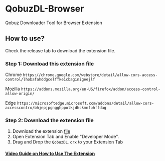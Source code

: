 # QobuzDL-Browser
Qobuz Downloader Tool for Browser Extension


## How to use?

Check the release tab to download the extension file.

### Step 1: Download this extension file 

Chrome
`https://chrome.google.com/webstore/detail/allow-cors-access-control/lhobafahddgcelffkeicbaginigeejlf`

Mozilla
`https://addons.mozilla.org/en-US/firefox/addon/access-control-allow-origin/`

Edge
`https://microsoftedge.microsoft.com/addons/detail/allow-cors-accesscontro/bhjepjpgngghppolkjdhckmnfphffdag`

### Step 2: Download the extension file
1. Download the extension [file](https://github.com/JemPH/QobuzDL-Browser/releases/tag/1.0)
2. Open Extension Tab and Enable "Developer Mode".
3. Drag and Drop the `QobuzDL.crx` to your Extension Tab

#### [Video Guide on How to Use The Extension](https://dood.yt/d/5o0rwqg4kxbh)
